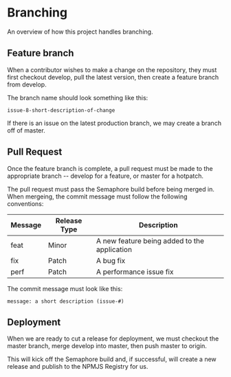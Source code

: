 # Branching

An overview of how this project handles branching.

## Feature branch

When a contributor wishes to make a change on the repository, they must first checkout develop, pull the latest version, then create a feature branch from develop.

The branch name should look something like this:

`issue-8-short-description-of-change`

If there is an issue on the latest production branch, we may create a branch off of master.

## Pull Request

Once the feature branch is complete, a pull request must be made to the appropriate branch -- develop for a feature, or master for a hotpatch.

The pull request must pass the Semaphore build before being merged in. When mergeing, the commit message must follow the following conventions:

| Message  | Release Type | Description                                   | 
|----------|--------------|-----------------------------------------------|
| feat     | Minor        | A new feature being added to the application  |
| fix      | Patch        | A bug fix                                     | 
| perf     | Patch        | A performance issue fix                       |

The commit message must look like this:

`message: a short description (issue-#)`

## Deployment

When we are ready to cut a release for deployment, we must checkout the master branch, merge develop into master, then push master to origin.

This will kick off the Semaphore build and, if successful, will create a new release and publish to the NPMJS Registry for us.